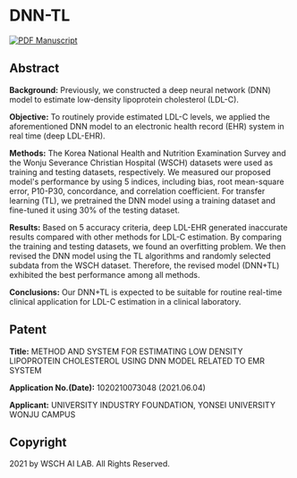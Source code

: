 # DNN-TL

[![PDF Manuscript](https://img.shields.io/badge/manuscript-PDF-blue.svg)](https://pubmed.ncbi.nlm.nih.gov/34342586/)
<!-- ![Python](https://img.shields.io/badge/-Python-3670A0?logo=python&logoColor=ffdd54)
![R](https://img.shields.io/badge/r-%23276DC3.svg?logo=r&logoColor=white) -->

## Abstract
**Background:** Previously, we constructed a deep neural network (DNN) model to estimate low-density lipoprotein cholesterol (LDL-C).

**Objective:** To routinely provide estimated LDL-C levels, we applied the aforementioned DNN model to an electronic health record (EHR) system in real time (deep LDL-EHR).

**Methods:** The Korea National Health and Nutrition Examination Survey and the Wonju Severance Christian Hospital (WSCH) datasets were used as training and testing datasets, respectively. We measured our proposed model's performance by using 5 indices, including bias, root mean-square error, P10-P30, concordance, and correlation coefficient. For transfer learning (TL), we pretrained the DNN model using a training dataset and fine-tuned it using 30% of the testing dataset.

**Results:** Based on 5 accuracy criteria, deep LDL-EHR generated inaccurate results compared with other methods for LDL-C estimation. By comparing the training and testing datasets, we found an overfitting problem. We then revised the DNN model using the TL algorithms and randomly selected subdata from the WSCH dataset. Therefore, the revised model (DNN+TL) exhibited the best performance among all methods.

**Conclusions:** Our DNN+TL is expected to be suitable for routine real-time clinical application for LDL-C estimation in a clinical laboratory.

## Patent
**Title:** METHOD AND SYSTEM FOR ESTIMATING LOW DENSITY LIPOPROTEIN CHOLESTEROL USING DNN MODEL RELATED TO EMR SYSTEM

**Application No.(Date):** 1020210073048 (2021.06.04)

**Applicant:** UNIVERSITY INDUSTRY FOUNDATION, YONSEI UNIVERSITY WONJU CAMPUS

## Copyright
2021 by WSCH AI LAB. All Rights Reserved.
